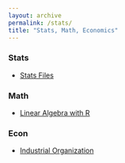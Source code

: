 ```yaml
---
layout: archive
permalink: /stats/
title: "Stats, Math, Economics"
---
```


### Stats
- [Stats Files](https://github.com/SamMusch/R/tree/master/Statistics)

### Math
- [Linear Algebra with R](https://github.com/SamMusch/R/blob/master/Projects/Linear%20Algebra%20(Economics%20Problem).md)

### Econ
- [Industrial Organization](https://github.com/SamMusch/Industrial-Organization)
